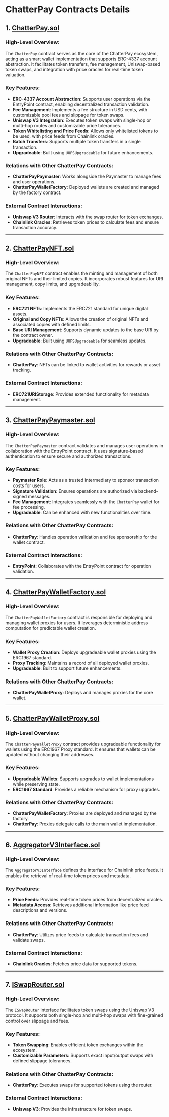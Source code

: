 # ChatterPay Contracts Details

## 1. [**ChatterPay.sol**](../../src/ChatterPay.sol)

### **High-Level Overview**:
The `ChatterPay` contract serves as the core of the ChatterPay ecosystem, acting as a smart wallet implementation that supports ERC-4337 account abstraction. It facilitates token transfers, fee management, Uniswap-based token swaps, and integration with price oracles for real-time token valuation.

### **Key Features**:
- **ERC-4337 Account Abstraction**: Supports user operations via the EntryPoint contract, enabling decentralized transaction validation.
- **Fee Management**: Implements a fee structure in USD cents, with customizable pool fees and slippage for token swaps.
- **Uniswap V3 Integration**: Executes token swaps with single-hop or multi-hop routes and customizable price tolerances.
- **Token Whitelisting and Price Feeds**: Allows only whitelisted tokens to be used, with price feeds from Chainlink oracles.
- **Batch Transfers**: Supports multiple token transfers in a single transaction.
- **Upgradeable**: Built using `UUPSUpgradeable` for future enhancements.

### **Relations with Other ChatterPay Contracts**:
- **ChatterPayPaymaster**: Works alongside the Paymaster to manage fees and user operations.
- **ChatterPayWalletFactory**: Deployed wallets are created and managed by the factory contract.

### **External Contract Interactions**:
- **Uniswap V3 Router**: Interacts with the swap router for token exchanges.
- **Chainlink Oracles**: Retrieves token prices to calculate fees and ensure transaction accuracy.

---

## 2. [**ChatterPayNFT.sol**](../../src/ChatterPayNFT.sol)

### **High-Level Overview**:
The `ChatterPayNFT` contract enables the minting and management of both original NFTs and their limited copies. It incorporates robust features for URI management, copy limits, and upgradeability.

### **Key Features**:
- **ERC721 NFTs**: Implements the ERC721 standard for unique digital assets.
- **Original and Copy NFTs**: Allows the creation of original NFTs and associated copies with defined limits.
- **Base URI Management**: Supports dynamic updates to the base URI by the contract owner.
- **Upgradeable**: Built using `UUPSUpgradeable` for seamless updates.

### **Relations with Other ChatterPay Contracts**:
- **ChatterPay**: NFTs can be linked to wallet activities for rewards or asset tracking.

### **External Contract Interactions**:
- **ERC721URIStorage**: Provides extended functionality for metadata management.

---

## 3. [**ChatterPayPaymaster.sol**](../../src/ChatterPayPaymaster.sol)

### **High-Level Overview**:
The `ChatterPayPaymaster` contract validates and manages user operations in collaboration with the EntryPoint contract. It uses signature-based authentication to ensure secure and authorized transactions.

### **Key Features**:
- **Paymaster Role**: Acts as a trusted intermediary to sponsor transaction costs for users.
- **Signature Validation**: Ensures operations are authorized via backend-signed messages.
- **Fee Management**: Integrates seamlessly with the `ChatterPay` wallet for fee processing.
- **Upgradeable**: Can be enhanced with new functionalities over time.

### **Relations with Other ChatterPay Contracts**:
- **ChatterPay**: Handles operation validation and fee sponsorship for the wallet contract.

### **External Contract Interactions**:
- **EntryPoint**: Collaborates with the EntryPoint contract for operation validation.

---

## 4. [**ChatterPayWalletFactory.sol**](../../src/ChatterPayWalletFactory.sol)

### **High-Level Overview**:
The `ChatterPayWalletFactory` contract is responsible for deploying and managing wallet proxies for users. It leverages deterministic address computation for predictable wallet creation.

### **Key Features**:
- **Wallet Proxy Creation**: Deploys upgradeable wallet proxies using the ERC1967 standard.
- **Proxy Tracking**: Maintains a record of all deployed wallet proxies.
- **Upgradeable**: Built to support future enhancements.

### **Relations with Other ChatterPay Contracts**:
- **ChatterPayWalletProxy**: Deploys and manages proxies for the core wallet.

---

## 5. [**ChatterPayWalletProxy.sol**](../../src/ChatterPayWalletProxy.sol)

### **High-Level Overview**:
The `ChatterPayWalletProxy` contract provides upgradeable functionality for wallets using the ERC1967 Proxy standard. It ensures that wallets can be updated without changing their addresses.

### **Key Features**:
- **Upgradeable Wallets**: Supports upgrades to wallet implementations while preserving state.
- **ERC1967 Standard**: Provides a reliable mechanism for proxy upgrades.

### **Relations with Other ChatterPay Contracts**:
- **ChatterPayWalletFactory**: Proxies are deployed and managed by the factory.
- **ChatterPay**: Proxies delegate calls to the main wallet implementation.

---

## 6. [**AggregatorV3Interface.sol**](../../src/interfaces/AggregatorV3Interface.sol)

### **High-Level Overview**:
The `AggregatorV3Interface` defines the interface for Chainlink price feeds. It enables the retrieval of real-time token prices and metadata.

### **Key Features**:
- **Price Feeds**: Provides real-time token prices from decentralized oracles.
- **Metadata Access**: Retrieves additional information like price feed descriptions and versions.

### **Relations with Other ChatterPay Contracts**:
- **ChatterPay**: Utilizes price feeds to calculate transaction fees and validate swaps.

### **External Contract Interactions**:
- **Chainlink Oracles**: Fetches price data for supported tokens.

---

## 7. [**ISwapRouter.sol**](../../src/interfaces/ISwapRouter.sol)

### **High-Level Overview**:
The `ISwapRouter` interface facilitates token swaps using the Uniswap V3 protocol. It supports both single-hop and multi-hop swaps with fine-grained control over slippage and fees.

### **Key Features**:
- **Token Swapping**: Enables efficient token exchanges within the ecosystem.
- **Customizable Parameters**: Supports exact input/output swaps with defined slippage tolerances.

### **Relations with Other ChatterPay Contracts**:
- **ChatterPay**: Executes swaps for supported tokens using the router.

### **External Contract Interactions**:
- **Uniswap V3**: Provides the infrastructure for token swaps.

